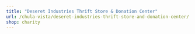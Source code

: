 ```yaml
---
title: "Deseret Industries Thrift Store & Donation Center"
url: /chula-vista/deseret-industries-thrift-store-and-donation-center/
shop: charity
---
```

